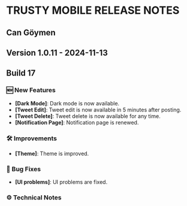 # TRUSTY MOBILE RELEASE NOTES
## Can Göymen
## Version 1.0.11 - 2024-11-13
## Build 17

### 🆕 New Features

- **[Dark Mode]**: Dark mode is now available.
- **[Tweet Edit]**: Tweet edit is now available in 5 minutes after posting.
- **[Tweet Delete]**: Tweet delete is now available for any time.
- **[Notification Page]**: Notification page is renewed.

### 🛠️ Improvements

- **[Theme]**: Theme is improved.

### 🐛 Bug Fixes

- **[UI problems]**: UI problems are fixed.

### ⚙️ Technical Notes
